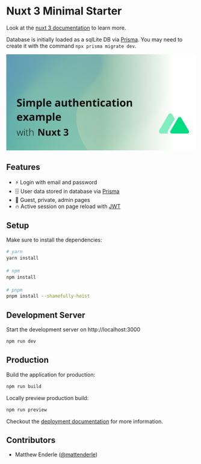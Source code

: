 # Nuxt 3 Minimal Starter

Look at the [nuxt 3 documentation](https://v3.nuxtjs.org) to learn more.

Database is initially loaded as a sqlLite DB via [Prisma](https://www.prisma.io/). You may need to create it with the command `npx prisma migrate dev`.

![Cover](./cover.jpg)

## Features

- ⚡️ Login with email and password
- 🗄️ User data stored in database via [Prisma](https://www.prisma.io/)
- 📝 Guest, private, admin pages
- 🔥 Active session on page reload with [JWT](https://jwt.io/)

## Setup

Make sure to install the dependencies:

```bash
# yarn
yarn install

# npm
npm install

# pnpm
pnpm install --shamefully-hoist
```

## Development Server

Start the development server on http://localhost:3000

```bash
npm run dev
```

## Production

Build the application for production:

```bash
npm run build
```

Locally preview production build:

```bash
npm run preview
```

Checkout the [deployment documentation](https://v3.nuxtjs.org/docs/deployment) for more information.

## Contributors

- Matthew Enderle ([@mattenderle](https://github.com/Matthewenderle))
